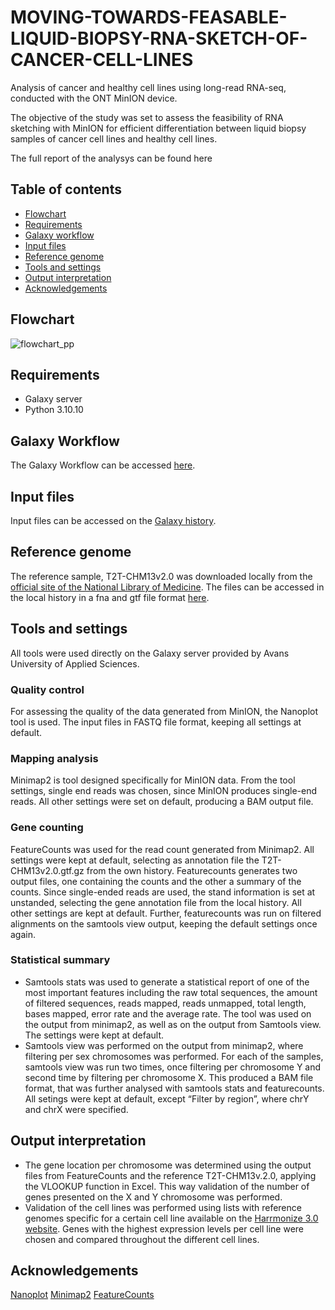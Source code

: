 # MOVING-TOWARDS-FEASABLE-LIQUID-BIOPSY-RNA-SKETCH-OF-CANCER-CELL-LINES
Analysis of cancer and healthy cell lines using long-read RNA-seq, conducted with the ONT MinION device.

The objective of the study was set to assess the feasibility of RNA sketching with MinION for efficient differentiation between liquid biopsy samples of cancer cell lines and healthy cell lines. 


The full report of the analysys can be found here

## Table of contents
- [Flowchart](#flowchart)
- [Requirements](#requirements)
- [Galaxy workflow](#galaxy-workflow)
- [Input files](#input-files)
- [Reference genome](#reference-genome)
- [Tools and settings](#tools-and-settings)
- [Output interpretation](#output-interpretation)
- [Acknowledgements](#acknowledgements)

## Flowchart
![flowchart_pp](https://github.com/ella0103/MOVING-TOWARDS-FEASABLE-LIQUID-BIOPSY-RNA-SKETCH-OF-CANCER-CELL-LINES/blob/main/assets/121402109/eed5c459-ba85-45e4-a05b-4544908dce46.png)


## Requirements
- Galaxy server
- Python 3.10.10

## Galaxy Workflow
The Galaxy Workflow can be accessed [here](https://github.com/ella0103/MOVING-TOWARDS-FEASABLE-LIQUID-BIOPSY-RNA-SKETCH-OF-CANCER-CELL-LINES/blob/a939c148217ea633a306f9f73b5260881cd6e752/Galaxy-Workflow-Workflow_constructed_from_history__MinION_data_imported_%20(2).ga).

## Input files 
Input files can be accessed on the [Galaxy history](https://galaxy.atgm.avans.nl/u/mirela_minkova/h/minion-rna-seq-input-data).


## Reference genome
The reference sample, T2T-CHM13v2.0 was downloaded locally from the [official site of the National Library of Medicine](https://www.ncbi.nlm.nih.gov/assembly/GCF_009914755.1/). 
The files can be accessed in the local history in a fna and gtf file format [here](https://galaxy.atgm.avans.nl/u/mirela_minkova/h/reference-genome).


## Tools and settings
All tools were used directly on the Galaxy server provided by Avans University of Applied Sciences.

### Quality control 
For assessing the quality of the data generated from MinION, the Nanoplot tool is used. The input files in FASTQ file format, keeping all settings at default. 

### Mapping analysis 
Minimap2 is tool designed specifically for MinION data. From the tool settings, single end reads was chosen, since MinION produces single-end reads. All other settings were set on default, producing a BAM output file. 

### Gene counting 
FeatureCounts was used for the read count generated from Minimap2. All settings were kept at default, selecting as annotation file the T2T-CHM13v2.0.gtf.gz from the own history. Featurecounts generates two output files, one containing the counts and the other a summary of the counts. Since single-ended reads are used, the stand information is set at unstanded, selecting the gene annotation file from the local history. All other settings are kept at default. Further, featurecounts was run on filtered alignments on the samtools view output, keeping the default settings once again.

### Statistical summary 
- Samtools stats was used to generate a statistical report of one of the most important features including the raw total sequences, the amount of filtered sequences, reads mapped, reads unmapped, total length, bases mapped, error rate and the average rate. The tool was used on the output from minimap2, as well as on the output from Samtools view. The settings were kept at default.
- Samtools view was performed on the output from minimap2, where filtering per sex chromosomes was performed. For each of the samples, samtools view was run two times, once filtering per chromosome Y and second time by filtering per chromosome X. This produced a BAM file format, that was further analysed with samtools stats and featurecounts. All setings were kept at default, except “Filter by region”, where chrY and chrX were specified.



## Output interpretation
- The gene location per chromosome was determined using the output files from FeatureCounts and the reference T2T-CHM13v.2.0, applying the VLOOKUP function in Excel. This way validation of the number of genes presented on the X and Y chromosome was performed. 
- Validation of the cell lines was performed using lists with reference genomes specific for a certain cell line available on the [Harrmonize 3.0 website](https://maayanlab.cloud/Harmonizome/). Genes with the highest expression levels per cell line were chosen and compared throughout the different cell lines.

## Acknowledgements
[Nanoplot](https://github.com/wdecoster/NanoPlot)
[Minimap2](https://github.com/lh3/minimap2)
[FeatureCounts](https://rnnh.github.io/bioinfo-notebook/docs/featureCounts.html)
